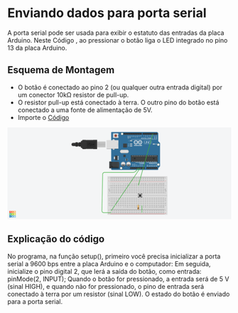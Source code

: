 # Enviando dados para porta serial 

A porta serial pode ser usada para exibir o estatuto das entradas da placa Arduino. Neste Código , ao pressionar o botão liga o LED integrado no pino 13 da placa Arduino. 

## Esquema de Montagem

* O botão é conectado ao pino 2 (ou qualquer outra entrada digital) por um conector 10kΩ resistor de pull-up. 
* O resistor pull-up está conectado à terra. O outro pino do botão está conectado a uma fonte de alimentação de 5V.
* Importe o [Código](https://github.com/PedroGomes-Albuquerque/LIA-ATIVIDADES/blob/main/Enviando-dados-para-porta-serial/Código)

![imagem](https://github.com/PedroGomes-Albuquerque/LIA-ATIVIDADES/blob/main/Enviando-dados-para-porta-serial/Montagem4.png)




## Explicação do código 

No programa, na função setup(), primeiro você precisa inicializar a porta serial a 9600 bps entre a placa Arduino e o computador: 
Em seguida, inicialize o pino digital 2, que lerá a saída do botão, como entrada: pinMode(2, INPUT); Quando o botão for pressionado,
a entrada será de 5 V (sinal HIGH), e quando não for pressionado, o pino de entrada será conectado à terra por um resistor (sinal LOW). O estado do botão é enviado para a porta serial.

